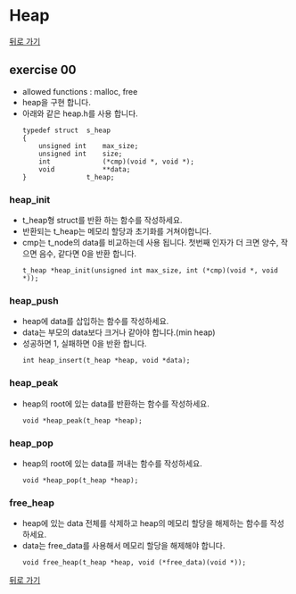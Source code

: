 # Heap

[뒤로 가기](..)

## exercise 00
- allowed functions : malloc, free
- heap을 구현 합니다.
- 아래와 같은 heap.h를 사용 합니다.
	```
	typedef struct	s_heap
	{
		unsigned int	max_size;
		unsigned int	size;
		int				(*cmp)(void *, void *);
		void			**data;
	}				t_heap;
	```

### heap_init
- t_heap형 struct를 반환 하는 함수를 작성하세요.
- 반환되는 t_heap는 메모리 할당과 초기화를 거쳐야합니다.
- cmp는 t_node의 data를 비교하는데 사용 됩니다. 첫번째 인자가 더 크면 양수, 작으면 음수, 같다면 0을 반환 합니다.
	```
	t_heap *heap_init(unsigned int max_size, int (*cmp)(void *, void *));
	```

### heap_push
- heap에 data를 삽입하는 함수를 작성하세요.
- data는 부모의 data보다 크거나 같아야 합니다.(min heap)
- 성공하면 1, 실패하면 0을 반환 합니다.
	```
	int heap_insert(t_heap *heap, void *data);
	```

### heap_peak
- heap의 root에 있는 data를 반환하는 함수를 작성하세요.
	```
	void *heap_peak(t_heap *heap);
	```

### heap_pop
- heap의 root에 있는 data를 꺼내는 함수를 작성하세요.
	```
	void *heap_pop(t_heap *heap);
	```

### free_heap
- heap에 있는 data 전체를 삭제하고 heap의 메모리 할당을 해제하는 함수를 작성하세요.
- data는 free_data를 사용해서 메모리 할당을 해제해야 합니다.
	```
	void free_heap(t_heap *heap, void (*free_data)(void *));
	```


[뒤로 가기](..)
